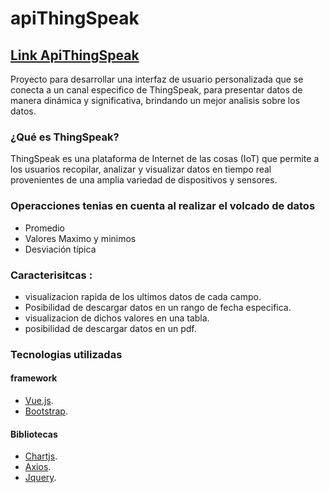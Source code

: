 # apiThingSpeak 
## [Link ApiThingSpeak]( https://milu-77.github.io/apiThingSpeak/)

Proyecto para desarrollar una interfaz de usuario personalizada que se conecta a un canal especifico de ThingSpeak,  para presentar datos de manera dinámica y significativa, brindando un mejor analisis sobre los datos. 
### ¿Qué es ThingSpeak? 
ThingSpeak es una plataforma de Internet de las cosas (IoT) que permite a los usuarios recopilar, analizar y visualizar datos en tiempo real provenientes de una amplia variedad de dispositivos y sensores.

### Operacciones tenias  en cuenta al realizar el volcado de datos
- Promedio
- Valores Maximo y minimos
- Desviación típica
### Caracterisitcas :
- visualizacion rapida de los ultimos datos de cada campo.
- Posibilidad de descargar datos en un rango de fecha especifica.
- visualizacion de dichos valores en una tabla.
- posibilidad de descargar datos en un pdf.

### Tecnologias utilizadas
  #### framework
  - [Vue.js](https://vuejs.org/). 
  - [Bootstrap](https://getbootstrap.com). 

  #### Bibliotecas
  - [Chartjs](https://www.chartjs.org/). 
  - [Axios](https://axios-http.com).
  - [Jquery](https://jquery.com/). 
 
    
 
    
